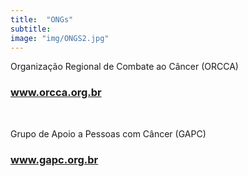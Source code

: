 ```yaml
---
title:  "ONGs"
subtitle:
image: "img/ONGS2.jpg"
---
```


<div style = "text-align: justify;">

Organização Regional de Combate ao Câncer (ORCCA) <br>

<a target = "_blank" href="http://www.orcca.org.br/"><h3 style = "color: #1099e8;">www.orcca.org.br</h3></a>
<br>

Grupo de Apoio a Pessoas com Câncer (GAPC)<br>
<a target = "_blank" href="https://www.gapc.org.br/"><h3 style = "color: #1099e8;">www.gapc.org.br</a>

</div>